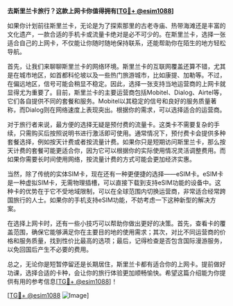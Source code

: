 **去斯里兰卡旅行？这款上网卡你值得拥有[[TG💪+ @esim1088](https://t.me/s/esim1088)]**

如果你计划前往斯里兰卡，无论是为了探索那里的古老寺庙、热带海滩还是丰富的文化遗产，一款合适的手机卡或流量卡绝对是必不可少的。在斯里兰卡，选择一张适合自己的上网卡，不仅能让你随时随地保持联系，还能帮助你在陌生的地方轻松导航。

首先，让我们来聊聊斯里兰卡的网络环境。斯里兰卡的互联网覆盖还算不错，尤其是在城市地区，如首都科伦坡以及一些热门旅游城市，比如康提、加勒等。不过，在偏远地区，信号可能会稍显不稳定。因此，选择一张支持当地运营商的上网卡就显得尤为重要了。目前，斯里兰卡的主要运营商包括Mobitel、Dialog、Airtel等，它们各自提供不同的套餐和服务。Mobitel以其稳定的信号和良好的服务质量著称，而Dialog则在网络速度上表现突出。根据你的需求，可以选择适合的运营商。

对于旅行者来说，最方便的选择无疑是预付费的流量卡。这类卡不需要复杂的手续，只需购买后按照说明书进行激活即可使用。通常情况下，预付费卡会提供多种套餐选择，例如按天计费或者按流量计费。如果你只是短期访问斯里兰卡，那么按天计费的套餐可能更适合你，因为它可以根据你的实际使用情况灵活调整费用。而如果你需要长时间使用网络，按流量计费的方式可能会更加经济实惠。

当然，除了传统的实体SIM卡，现在还有一种更便捷的选择——eSIM卡。eSIM卡是一种虚拟SIM卡，无需物理插槽，可以直接下载到支持eSIM功能的设备中。这种卡的优势在于它不受地域限制，可以在全球范围内切换运营商，非常适合经常跨国旅行的人士。如果你的手机支持eSIM功能，不妨考虑一下这种新型的解决方案。

在选择上网卡时，还有一些小技巧可以帮助你做出更好的决策。首先，查看卡的覆盖范围，确保它能够满足你在主要目的地的使用需求；其次，对比不同运营商的价格和服务质量，找到性价比最高的选项；最后，记得检查是否包含国际漫游服务，以免回国后产生不必要的费用。

总之，无论你是短暂停留还是长期居住，斯里兰卡都有适合你的上网卡。提前做好功课，选择合适的卡种，会让你的旅行体验更加顺畅愉快。希望这篇介绍能为你提供有用的参考信息[[TG💪+ @esim1088](https://t.me/s/esim1088)]！

[[TG💪+ @esim1088](https://t.me/s/esim1088) ![Image](https://i.postimg.cc/4NQfJmqS/Snipaste-2025-05-13-00-14-12.png)]